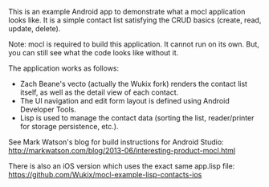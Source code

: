 This is an example Android app to demonstrate what a mocl application looks like. It is a simple contact list satisfying the CRUD basics (create, read, update, delete).

Note: mocl is required to build this application. It cannot run on its own. But, you can still see what the code looks like without it.

The application works as follows:
* Zach Beane's vecto (actually the Wukix fork) renders the contact list itself, as well as the detail view of each contact.
* The UI navigation and edit form layout is defined using Android Developer Tools.
* Lisp is used to manage the contact data (sorting the list, reader/printer for storage persistence, etc.).

See Mark Watson's blog for build instructions for Android Studio:
http://markwatson.com/blog/2013-06/interesting-product-mocl.html

There is also an iOS version which uses the exact same app.lisp file:
https://github.com/Wukix/mocl-example-lisp-contacts-ios
